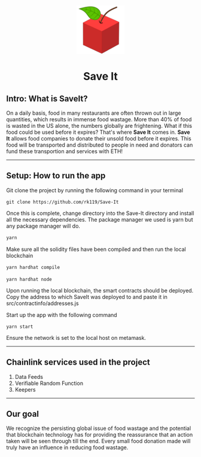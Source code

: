 <p align="center">
  <img src="./img/logo.png" width="130" /> <h1 align="center"> Save It </h1>
</p>

## Intro: What is SaveIt?
On a daily basis, food in many restaurants are often thrown out in large quantities, which results in immense food wastage. More than 40% of food is wasted in the US alone, the numbers globally are frightening. What if this food could be used before it expires? That's where **Save It** comes in. **Save It** allows food companies to donate their unsold food before it expires. This food will be transported and distributed to people in need and donators can fund these transportion and services with ETH!

---

## Setup: How to run the app
Git clone the project by running the following command in your terminal
```
git clone https://github.com/rk119/Save-It
```

Once this is complete, change directory into the Save-It directory and install all the necessary dependencies. The package manager we used is yarn but any package manager will do.
```bash
yarn
```

Make sure all the solidity files have been compiled and then run the local blockchain

```
yarn hardhat compile

yarn hardhat node
```

Upon running the local blockchain, the smart contracts should be deployed. Copy the address to which SaveIt was deployed to and paste it in src/contractinfo/addresses.js

Start up the app with the following command
```
yarn start
```

Ensure the network is set to the local host on metamask.

---

## Chainlink services used in the project

1. Data Feeds
2. Verifiable Random Function
3. Keepers

---

## Our goal
We recognize the persisting global issue of food wastage and the potential that blockchain technology has for providing the reassurance that an action taken will be seen through till the end. Every small food donation made will truly have an influence in reducing food wastage.
